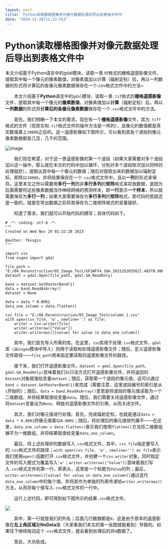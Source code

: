 ```yaml
---
layout: post
title: 'Python读取栅格图像并对像元数据处理后导出到表格文件中'
date: "2024-12-28T11:13:55Z"
---
```

Python读取栅格图像并对像元数据处理后导出到表格文件中
=============================

本文介绍基于Python语言中的gdal模块，读取一景.tif格式的栅格遥感影像文件，提取其中每一个像元的像素数值，对像素值加以计算（辐射定标）后，再以一列数据的形式将计算后的各像元像素数据保存在一个.csv格式文件中的方法~

  本文介绍基于**Python**语言中的`gdal`模块，读取一景`.tif`格式的**栅格遥感影像**文件，提取其中每一个像元的**像素数值**，对像素值加以**计算**（辐射定标）后，再以**一列数据**的形式将**计算后的各像元像素数据**保存在一个`.csv`格式文件中的方法。

  首先，我们明确一下本文的需求。现在有一个**栅格遥感影像**文件，其为`.tiff`格式的文件（但其实和`.tif`格式文件的操作方法是一样的），且像元的数值都是真实数值乘上`10000`之后的。这一遥感影像如下图所示，可以看到其各个波段的像元像素数据都是几百、几千的范围。

![image](https://img2024.cnblogs.com/blog/3080295/202412/3080295-20241228183122627-1760205794.png)

  我们现在希望，对于这一景遥感影像的第一个波段（如果大家需要对多个波段加以这一操作，那么就在本文的代码中加以循环，分别对多个波段依次加以同样的处理就好），提取出其中每一个像元的数值；随后对提取出来的数据加以辐射定标，即除以`10000`，并将结果保存在一个`.csv`格式文件中，且以**一列**的形式来保存。这里本文之所以需要用**多行一列**而非**多行多列**的**矩阵**格式来存放数据，是因为后面需要将这些像素数据当作神经网络的预测样本，即**一行**表示**一个样本**，所以就需要保存为**多行一列**；如果大家需要保存为**多行多列**的**矩阵**格式，那代码的思路还是一致的，就是在导出数据之前将其保存为二维矩阵格式的变量就好。

  知道了需求，我们就可以开始代码的撰写；具体代码如下。

    # -*- coding: utf-8 -*-
    """
    Created on Wed Nov 29 01:32:28 2023
    
    @author: fkxxgis
    """
    
    import csv
    from osgeo import gdal
    
    file_path = "E:/04_Reconstruction/05_Image_Test/GF1WFV4.16m.2021252035621.48STB.000000_SR.tiff"
    dataset = gdal.Open(file_path, gdal.GA_ReadOnly)
    
    band = dataset.GetRasterBand(1)
    data = band.ReadAsArray()
    dataset = None
    
    data = data * 0.0001
    data_one_column = data.flatten()
    
    csv_file = "E:/04_Reconstruction/05_Image_Test/column_1.csv"
    with open(csv_file, 'w', newline='') as file:
        writer = csv.writer(file)
        writer.writerow(["Value"])
        writer.writerows([[value] for value in data_one_column])
    

  其中，我们首先导入所需的库。在这里，`csv`库用于处理`.csv`格式文件，`gdal`库（从`osgeo`模块中导入）则用于读取和处理遥感影像文件；随后，定义遥感影像文件路径——`file_path`用来指定要读取的遥感影像文件的路径。

  接下来，我们打开遥感影像文件。`dataset = gdal.Open(file_path, gdal.GA_ReadOnly)`意味着我们以只读方式打开遥感影像文件，并将返回的`Dataset`对象赋值给变量`dataset`；随后，获取第一个波段的像元值，这可以通过`band = dataset.GetRasterBand(1)`来完成（需要注意，这里波段编号的索引是从`1`开始的）；随后，`data = band.ReadAsArray()`意思是将波段的像元值读取为一个二维数组，并将结果赋值给变量`data`。随后，我们需要关闭遥感影像文件，通过将`dataset`变量设为`None`，释放对遥感影像文件的引用，从而关闭文件。

  其次，我们对像元值进行处理。首先，完成辐射定标，也就是通过`data = data * 0.0001`将像元值乘以`0.0001`；随后，将处理后的像元值按列展平——在这里，`data_one_column = data.flatten()`表示我们使用`flatten()`方法将二维数组展平为一维数组，并将结果赋值给变量`data_one_column`。

  最后，将上述处理好的数据写入`.csv`格式文件。其中，`csv_file`指定要写入的`.csv`格式文件的路径；`with open(csv_file, 'w', newline='') as file`表示我们使用`open()`函数打开`.csv`格式文件，并创建一个`csv.writer`对象，同时指定文件的写入模式为覆盖写入`'w'`；`writer.writerow(["Value"])`意味着我们写入`.csv`格式文件的第一行，即表头，这里是一个标题为`Value`的列；最后，`writer.writerows([[value] for value in data_one_column])`通过迭代`data_one_column`中的每个值，并将其作为单独的列表传递给`writer.writerows()`方法，从而将每个值写入`.csv`格式文件的一行中。

  运行上述代码，即可得到如下图所示的结果`.csv`格式文件。

![](https://img2024.cnblogs.com/blog/3080295/202412/3080295-20241228183118400-1608478260.png)

  其中，第一行就是我们的列名；后面几行数据都是`0`，这是由于原本的遥感影像在**左上角区域**是**NoData**值（大家看我们本文的第一张图就能看到）导致的。如果往下继续拖动这个`.csv`格式文件，就会看到处理后的非`0`数据了。

  至此，大功告成。